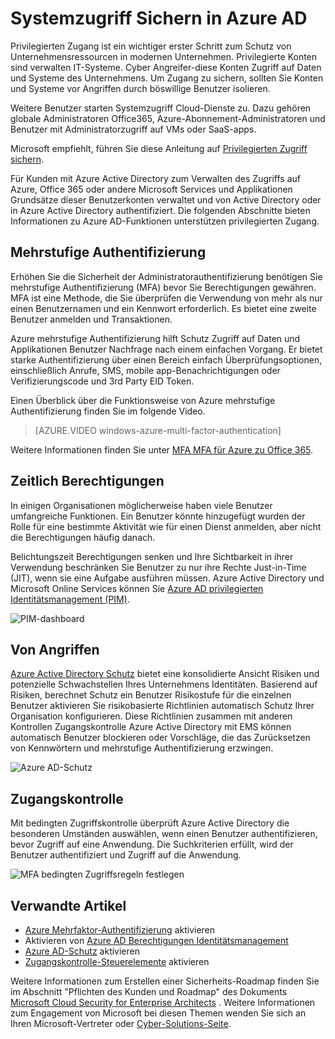 <properties
    pageTitle="Sichern von Systemzugriff in Azure AD | Microsoft Azure"
    description="Ein Thema, das Verfahren für die Absicherung von Systemzugriff in Azure Azure Active Directory und Microsoft Online Services erläutert."
    services="active-directory"
    documentationCenter=""
    authors="kgremban"
    manager="femila"
    editor="mwahl"/>

<tags
    ms.service="active-directory"
    ms.workload="identity"
    ms.tgt_pltfrm="na"
    ms.devlang="na"
    ms.topic="article"
    ms.date="10/26/2016"
    ms.author="kgremban"/>


# <a name="securing-privileged-access-in-azure-ad"></a>Systemzugriff Sichern in Azure AD

Privilegierten Zugang ist ein wichtiger erster Schritt zum Schutz von Unternehmensressourcen in modernen Unternehmen. Privilegierte Konten sind verwalten IT-Systeme. Cyber Angreifer-diese Konten Zugriff auf Daten und Systeme des Unternehmens. Um Zugang zu sichern, sollten Sie Konten und Systeme vor Angriffen durch böswillige Benutzer isolieren.

Weitere Benutzer starten Systemzugriff Cloud-Dienste zu. Dazu gehören globale Administratoren Office365, Azure-Abonnement-Administratoren und Benutzer mit Administratorzugriff auf VMs oder SaaS-apps.

Microsoft empfiehlt, führen Sie diese Anleitung auf [Privilegierten Zugriff sichern](https://technet.microsoft.com/library/mt631194.aspx).

Für Kunden mit Azure Active Directory zum Verwalten des Zugriffs auf Azure, Office 365 oder andere Microsoft Services und Applikationen Grundsätze dieser Benutzerkonten verwaltet und von Active Directory oder in Azure Active Directory authentifiziert. Die folgenden Abschnitte bieten Informationen zu Azure AD-Funktionen unterstützen privilegierten Zugang.

## <a name="multi-factor-authentication"></a>Mehrstufige Authentifizierung

Erhöhen Sie die Sicherheit der Administratorauthentifizierung benötigen Sie mehrstufige Authentifizierung (MFA) bevor Sie Berechtigungen gewähren. MFA ist eine Methode, die Sie überprüfen die Verwendung von mehr als nur einen Benutzernamen und ein Kennwort erforderlich. Es bietet eine zweite Benutzer anmelden und Transaktionen.

Azure mehrstufige Authentifizierung hilft Schutz Zugriff auf Daten und Applikationen Benutzer Nachfrage nach einem einfachen Vorgang. Er bietet starke Authentifizierung über einen Bereich einfach Überprüfungsoptionen, einschließlich Anrufe, SMS, mobile app-Benachrichtigungen oder Verifizierungscode und 3rd Party EID Token.

Einen Überblick über die Funktionsweise von Azure mehrstufige Authentifizierung finden Sie im folgende Video.

>[AZURE.VIDEO windows-azure-multi-factor-authentication]

Weitere Informationen finden Sie unter [MFA MFA für Azure zu Office 365](https://blogs.technet.microsoft.com/ad/2014/02/11/mfa-for-office-365-and-mfa-for-azure/).

## <a name="time-bound-privileges"></a>Zeitlich Berechtigungen

In einigen Organisationen möglicherweise haben viele Benutzer umfangreiche Funktionen. Ein Benutzer könnte hinzugefügt wurden der Rolle für eine bestimmte Aktivität wie für einen Dienst anmelden, aber nicht die Berechtigungen häufig danach.

Belichtungszeit Berechtigungen senken und Ihre Sichtbarkeit in ihrer Verwendung beschränken Sie Benutzer zu nur ihre Rechte Just-in-Time (JIT), wenn sie eine Aufgabe ausführen müssen. Azure Active Directory und Microsoft Online Services können Sie [Azure AD privilegierten Identitätsmanagement (PIM)](http://aka.ms/AzurePIM).


![PIM-dashboard][2]


## <a name="attack-detection"></a>Von Angriffen

[Azure Active Directory Schutz](../active-directory-identityprotection.md) bietet eine konsolidierte Ansicht Risiken und potenzielle Schwachstellen Ihres Unternehmens Identitäten. Basierend auf Risiken, berechnet Schutz ein Benutzer Risikostufe für die einzelnen Benutzer aktivieren Sie risikobasierte Richtlinien automatisch Schutz Ihrer Organisation konfigurieren. Diese Richtlinien zusammen mit anderen Kontrollen Zugangskontrolle Azure Active Directory mit EMS können automatisch Benutzer blockieren oder Vorschläge, die das Zurücksetzen von Kennwörtern und mehrstufige Authentifizierung erzwingen.

![Azure AD-Schutz][3]

## <a name="conditional-access"></a>Zugangskontrolle

Mit bedingten Zugriffskontrolle überprüft Azure Active Directory die besonderen Umständen auswählen, wenn einen Benutzer authentifizieren, bevor Zugriff auf eine Anwendung. Die Suchkriterien erfüllt, wird der Benutzer authentifiziert und Zugriff auf die Anwendung.


![MFA bedingten Zugriffsregeln festlegen][4]


## <a name="related-articles"></a>Verwandte Artikel

- [Azure Mehrfaktor-Authentifizierung](../../multi-factor-authentication/multi-factor-authentication-get-started-cloud.md) aktivieren
- Aktivieren von [Azure AD Berechtigungen Identitätsmanagement](../active-directory-privileged-identity-management-configure.md)
- [Azure AD-Schutz](../active-directory-identityprotection.md) aktivieren
- [Zugangskontrolle-Steuerelemente](../active-directory-conditional-access.md) aktivieren


Weitere Informationen zum Erstellen einer Sicherheits-Roadmap finden Sie im Abschnitt "Pflichten des Kunden und Roadmap" des Dokuments [Microsoft Cloud Security for Enterprise Architects](http://aka.ms/securecustomer) . Weitere Informationen zum Engagement von Microsoft bei diesen Themen wenden Sie sich an Ihren Microsoft-Vertreter oder [Cyber-Solutions-Seite](https://www.microsoft.com/microsoftservices/campaigns/cybersecurity-protection.aspx).

<!--Image references-->
[1]: ../media/active-directory-privileged-identity-management-configure/Search_PIM.png
[2]: ../media/active-directory-privileged-identity-management-configure/PIM_Dash.png
[3]: ../media/active-directory-identityprotection/29.png
[4]: ../media/active-directory-conditional-access/conditionalaccess-saas-apps.png
